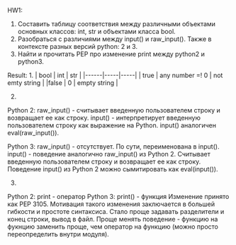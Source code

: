 HW1:
1. Составить таблицу соответствия между различными объектами основных классов: int, str и объектами класса bool.
2. Разобраться с различиями между input() и raw_input(). Также в контексте разных версий python: 2 и 3.
3. Найти и прочитать PEP про изменение print между python2 и python3.
  
  Result:
1.
| bool | int | str |
|------|-----|-----|
| true | any number =! 0 | not emty string |
|false | 0 | empty string |

2. 
  Python 2: raw_input() - считывает введенную пользователем строку и возвращает ее как строку. input() - интерпретирует введенную пользователем строку как выражение на Python. input() аналогичен eval(raw_input()).
  
  Python 3: raw_input() - отсутствует. По сути, переименована в input(). input() - поведение аналогично raw_input() из Python 2. Cчитывает введенную пользователем строку и возвращает ее как строку. Поведение input() из Python 2 можно сымитировать как eval(input()).

3. 
  Python 2: print - оператор Python 3: print() - функция Изменение принято как PEP 3105. Мотивация такого изменения заключается в большей гибкости и простоте синтаксиса. Стало проще задавать разделители и конец строки, вывод в файл. Проще менять поведение - функцию на фукнцию заменить проще, чем оператор на функцию (можно просто переопределить внутри модуля).
